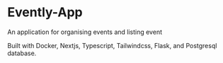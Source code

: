 # Evently-App
An application for organising events and listing event 

Built with Docker, Nextjs, Typescript, Tailwindcss, Flask, and Postgresql database.
